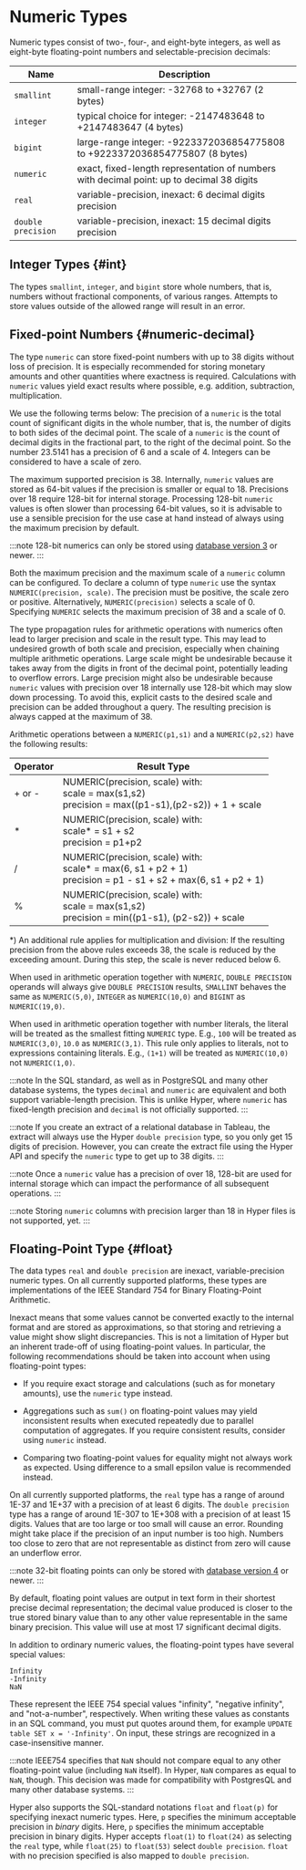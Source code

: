 # Numeric Types

Numeric types consist of two-, four-, and eight-byte integers, as well
as eight-byte floating-point numbers and selectable-precision decimals:

Name | Description 
---|---
`smallint`|small-range integer: -32768 to +32767 (2 bytes)
`integer`|typical choice for integer: -2147483648 to +2147483647 (4 bytes)
`bigint`|large-range integer: -9223372036854775808 to +9223372036854775807 (8 bytes)
`numeric`|exact, fixed-length representation of numbers with decimal point: up to decimal 38 digits
`real`|variable-precision, inexact: 6 decimal digits precision
`double precision`|variable-precision, inexact: 15 decimal digits precision

## Integer Types {#int}

The types `smallint`, `integer`, and `bigint` store whole numbers, that
is, numbers without fractional components, of various ranges. Attempts
to store values outside of the allowed range will result in an error.

## Fixed-point Numbers {#numeric-decimal}

The type `numeric` can store fixed-point numbers with up to 38 digits
without loss of precision. It is especially recommended for storing
monetary amounts and other quantities where exactness is required.
Calculations with `numeric` values yield exact results where possible,
e.g. addition, subtraction, multiplication.

We use the following terms below: The precision of a `numeric` is the
total count of significant digits in the whole number, that is, the
number of digits to both sides of the decimal point. The scale of a
`numeric` is the count of decimal digits in the fractional part, to the
right of the decimal point. So the number 23.5141 has a precision of 6
and a scale of 4. Integers can be considered to have a scale of zero.

The maximum supported precision is 38. Internally, `numeric` values are
stored as 64-bit values if the precision is smaller or equal to 18.
Precisions over 18 require 128-bit for internal storage. Processing
128-bit `numeric` values is often slower than processing 64-bit values,
so it is advisable to use a sensible precision for the use case at hand
instead of always using the maximum precision by default.

:::note
128-bit numerics can only be stored using [database version 3](/docs/hyper-api/hyper_process#version-3) or newer.
:::

Both the maximum precision and the maximum scale of a `numeric` column
can be configured. To declare a column of type `numeric` use the syntax
`NUMERIC(precision, scale)`. The precision must be positive, the scale zero or positive.
Alternatively, `NUMERIC(precision)` selects a scale of 0.
Specifying `NUMERIC` selects the maximum precision of 38 and a scale of 0.

The type propagation rules for arithmetic operations with numerics often
lead to larger precision and scale in the result type. This may lead to
undesired growth of both scale and precision, especially when chaining
multiple arithmetic operations. Large scale might be undesirable because 
it takes away from the digits in front of the decimal point, potentially 
leading to overflow errors. Large precision might also be undesirable
because `numeric` values with precision over 18 internally use 128-bit
which may slow down processing. To avoid this, explicit casts to the
desired scale and precision can be added throughout a query. The resulting
precision is always capped at the maximum of 38.

Arithmetic operations between a `NUMERIC(p1,s1)` and a `NUMERIC(p2,s2)`
have the following results:

|Operator|Result Type|
|---|---|
| + or - |NUMERIC(precision, scale) with:<br/>scale = max(s1,s2)<br/>precision = max((p1-s1),(p2-s2)) + 1 + scale|
|*|NUMERIC(precision, scale) with:<br/> scale* = s1 + s2<br/> precision = p1+p2|
|/|NUMERIC(precision, scale) with:<br/> scale* = max(6, s1 + p2 + 1)<br/>precision = p1 - s1 + s2 + max(6, s1 + p2 + 1)|
|%|NUMERIC(precision, scale) with:<br/> scale = max(s1,s2)<br/>precision = min((p1-s1), (p2-s2)) + scale|

*) An additional rule applies for multiplication and division: If the resulting precision
from the above rules exceeds 38, the scale is reduced by the exceeding amount.
During this step, the scale is never reduced below 6.

When used in arithmetic operation together with `NUMERIC`,
`DOUBLE PRECISION` operands will always give `DOUBLE PRECISION` results,
`SMALLINT` behaves the same as `NUMERIC(5,0)`, `INTEGER` as
`NUMERIC(10,0)` and `BIGINT` as `NUMERIC(19,0)`.

When used in arithmetic operation together with number literals, the literal will be treated
as the smallest fitting `NUMERIC` type. E.g., `100` will be treated as
`NUMERIC(3,0)`, `10.0` as `NUMERIC(3,1)`. This rule only applies to literals, not to expressions containing literals. E.g., `(1+1)` will be treated as `NUMERIC(10,0)` not `NUMERIC(1,0)`.

:::note
In the SQL standard, as well as in PostgreSQL and many other database
systems, the types `decimal` and `numeric` are equivalent and both
support variable-length precision. This is unlike Hyper, where `numeric`
has fixed-length precision and `decimal` is not officially supported.
:::

:::note
If you create an extract of a relational database in Tableau, the
extract will always use the Hyper `double precision` type, so you only
get 15 digits of precision. However, you can create the extract file
using the Hyper API and specify the `numeric` type to get up to 38
digits.
:::

:::note
Once a `numeric` value has a precision of over 18, 128-bit are used for
internal storage which can impact the performance of all subsequent
operations.
:::

:::note
Storing `numeric` columns with precision larger than 18 in Hyper files
is not supported, yet.
:::

## Floating-Point Type {#float}

The data types `real` and `double precision` are inexact, variable-precision
numeric types. On all currently supported platforms, these types are
implementations of the IEEE Standard 754 for Binary Floating-Point
Arithmetic.

Inexact means that some values cannot be converted exactly to the
internal format and are stored as approximations, so that storing and
retrieving a value might show slight discrepancies. This is not a
limitation of Hyper but an inherent trade-off of using floating-point
values. In particular, the following recommendations should be taken
into account when using floating-point types:

-   If you require exact storage and calculations (such as for monetary
    amounts), use the `numeric` type instead.

-   Aggregations such as `sum()` on floating-point values may yield
    inconsistent results when executed repeatedly due to parallel
    computation of aggregates. If you require consistent results,
    consider using `numeric` instead.

-   Comparing two floating-point values for equality might not always
    work as expected. Using difference to a small epsilon value is
    recommended instead.

On all currently supported platforms, the `real` type has a range of around
1E-37 and 1E+37 with a precision of at least 6 digits.
The `double precision` type has a
range of around 1E-307 to 1E+308 with a precision of at least 15 digits.
Values that are too large or too small will cause an error. Rounding
might take place if the precision of an input number is too high.
Numbers too close to zero that are not representable as distinct from
zero will cause an underflow error.

:::note
32-bit floating points can only be stored with
[database version 4](/docs/hyper-api/hyper_process#version-4) or newer.
:::

By default, floating point values are output in text form in their
shortest precise decimal representation; the decimal value produced is
closer to the true stored binary value than to any other value
representable in the same binary precision. This value will use at most
17 significant decimal digits.

In addition to ordinary numeric values, the floating-point types have
several special values:

    Infinity
    -Infinity
    NaN

These represent the IEEE 754 special values "infinity", "negative
infinity", and "not-a-number", respectively. When writing these values
as constants in an SQL command, you must put quotes around them, for
example `UPDATE table SET x = '-Infinity'`. On input, these strings are
recognized in a case-insensitive manner.

:::note
IEEE754 specifies that `NaN` should not compare equal to any other
floating-point value (including `NaN` itself). In Hyper, `NaN` compares
as equal to `NaN`, though. This decision was made for compatibility
with PostgresQL and many other database systems.
:::

Hyper also supports the SQL-standard notations `float` and `float(p)`
for specifying inexact numeric types. Here, `p` specifies the minimum
acceptable precision in *binary* digits.  Here, `p` specifies the minimum
acceptable precision in binary digits. Hyper accepts `float(1)` to `float(24)`
as selecting the `real` type, while `float(25)` to `float(53)` select `double precision`.
`float` with no precision specified is also mapped to `double precision`.
